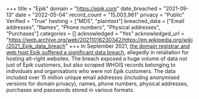 +++
title = "Epik"
domain = "https://epik.com"
date_breached = "2021-09-13"
date = "2022-05-04"
record_count = "15,003,961"
privacy = "Public"
Verified = "True"
hashing = ["MD5", "plaintext"]
breached_data = ["Email addresses", "Names", "Phone numbers", "Physical addresses", "Purchases"]
categories = []
acknowledged = "Yes"
acknowledged_url = "https://web.archive.org/web/20211016230342/https://en.wikipedia.org/wiki/2021_Epik_data_breach"
+++
In September 2021, <a href="https://arstechnica.com/information-technology/2021/09/anonymous-leaks-gigabytes-of-data-from-epik-web-host-of-gab-and-parler/" target="_blank" rel="noopener">the domain registrar and web host Epik suffered a significant data breach</a>, allegedly in retaliation for hosting alt-right websites. The breach exposed a huge volume of data not just of Epik customers, but also scraped WHOIS records belonging to individuals and organisations who were not Epik customers. The data included over 15 million unique email addresses (including anonymised versions for domain privacy), names, phone numbers, physical addresses, purchases and passwords stored in various formats.
